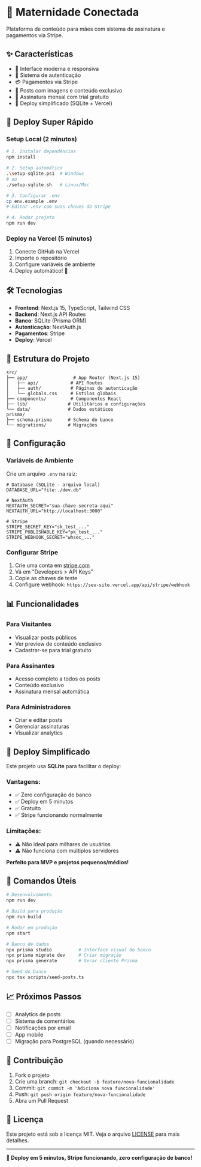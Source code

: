# 🤱 Maternidade Conectada

Plataforma de conteúdo para mães com sistema de assinatura e pagamentos via Stripe.

## ✨ **Características**

- 📱 Interface moderna e responsiva
- 🔐 Sistema de autenticação
- 💳 Pagamentos via Stripe
- 📝 Posts com imagens e conteúdo exclusivo
- 🎯 Assinatura mensal com trial gratuito
- 🚀 Deploy simplificado (SQLite + Vercel)

## 🚀 **Deploy Super Rápido**

### **Setup Local (2 minutos)**
```bash
# 1. Instalar dependências
npm install

# 2. Setup automático
.\setup-sqlite.ps1  # Windows
# ou
./setup-sqlite.sh   # Linux/Mac

# 3. Configurar .env
cp env.example .env
# Editar .env com suas chaves do Stripe

# 4. Rodar projeto
npm run dev
```

### **Deploy na Vercel (5 minutos)**
1. Conecte GitHub na Vercel
2. Importe o repositório
3. Configure variáveis de ambiente
4. Deploy automático! 🎉

## 🛠️ **Tecnologias**

- **Frontend**: Next.js 15, TypeScript, Tailwind CSS
- **Backend**: Next.js API Routes
- **Banco**: SQLite (Prisma ORM)
- **Autenticação**: NextAuth.js
- **Pagamentos**: Stripe
- **Deploy**: Vercel

## 📁 **Estrutura do Projeto**

```
src/
├── app/                 # App Router (Next.js 15)
│   ├── api/            # API Routes
│   ├── auth/           # Páginas de autenticação
│   └── globals.css     # Estilos globais
├── components/         # Componentes React
├── lib/               # Utilitários e configurações
└── data/              # Dados estáticos
prisma/
├── schema.prisma      # Schema do banco
└── migrations/        # Migrações
```

## 🔧 **Configuração**

### **Variáveis de Ambiente**

Crie um arquivo `.env` na raiz:

```env
# Database (SQLite - arquivo local)
DATABASE_URL="file:./dev.db"

# NextAuth
NEXTAUTH_SECRET="sua-chave-secreta-aqui"
NEXTAUTH_URL="http://localhost:3000"

# Stripe
STRIPE_SECRET_KEY="sk_test_..."
STRIPE_PUBLISHABLE_KEY="pk_test_..."
STRIPE_WEBHOOK_SECRET="whsec_..."
```

### **Configurar Stripe**

1. Crie uma conta em [stripe.com](https://stripe.com)
2. Vá em "Developers > API Keys"
3. Copie as chaves de teste
4. Configure webhook: `https://seu-site.vercel.app/api/stripe/webhook`

## 📊 **Funcionalidades**

### **Para Visitantes**
- Visualizar posts públicos
- Ver preview de conteúdo exclusivo
- Cadastrar-se para trial gratuito

### **Para Assinantes**
- Acesso completo a todos os posts
- Conteúdo exclusivo
- Assinatura mensal automática

### **Para Administradores**
- Criar e editar posts
- Gerenciar assinaturas
- Visualizar analytics

## 🎯 **Deploy Simplificado**

Este projeto usa **SQLite** para facilitar o deploy:

### **Vantagens:**
- ✅ Zero configuração de banco
- ✅ Deploy em 5 minutos
- ✅ Gratuito
- ✅ Stripe funcionando normalmente

### **Limitações:**
- ⚠️ Não ideal para milhares de usuários
- ⚠️ Não funciona com múltiplos servidores

**Perfeito para MVP e projetos pequenos/médios!**

## 🔄 **Comandos Úteis**

```bash
# Desenvolvimento
npm run dev

# Build para produção
npm run build

# Rodar em produção
npm start

# Banco de dados
npx prisma studio          # Interface visual do banco
npx prisma migrate dev     # Criar migração
npx prisma generate        # Gerar cliente Prisma

# Seed do banco
npx tsx scripts/seed-posts.ts
```

## 📈 **Próximos Passos**

- [ ] Analytics de posts
- [ ] Sistema de comentários
- [ ] Notificações por email
- [ ] App mobile
- [ ] Migração para PostgreSQL (quando necessário)

## 🤝 **Contribuição**

1. Fork o projeto
2. Crie uma branch: `git checkout -b feature/nova-funcionalidade`
3. Commit: `git commit -m 'Adiciona nova funcionalidade'`
4. Push: `git push origin feature/nova-funcionalidade`
5. Abra um Pull Request

## 📄 **Licença**

Este projeto está sob a licença MIT. Veja o arquivo [LICENSE](LICENSE) para mais detalhes.

---

**🎉 Deploy em 5 minutos, Stripe funcionando, zero configuração de banco!**

